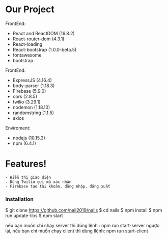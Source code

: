 # Our Project

FrontEnd: 
  - React and ReactDOM (16.8.2)
  - React-router-dom (4.3.1)
  - React-loading 
  - React-bootstrap (1.0.0-beta.5)
  - fontawesome 
  - bootstrap 
 
FrontEnd: 
  - ExpressJS (4.16.4)
  - body-parser (1.18.3)
  - Firebase (5.9.0)
  - cors (2.8.5)
  - twilio (3.29.1)
  - nodemon (1.18.10)
  - randomstring (1.1.5)
  - axios

Enviroment:
-   nodejs (10.15.3)
-   npm (6.4.1)


# Features!
    - Hiển thị giao diện
    - Dùng Twilio gửi mã xác nhận
    - Firebase tạo tài khoản, đăng nhập, đăng xuất
    
### Installation
$ git clone https://github.com/nail2019/nails
$ cd nails
$ npm install
$ npm run update-libs
$ npm start

nếu bạn muốn chỉ chạy  server  thì  dùng lệnh : npm  run  start-server 
ngược lại, nếu bạn chỉ muốn chạy client thì dùng llệnh: npm run start-client
